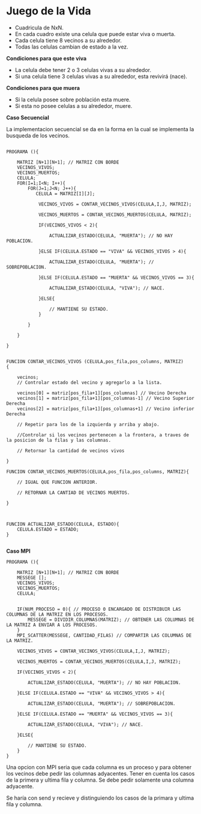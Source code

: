 # Juego de la Vida
* Cuadricula de NxN.
* En cada cuadro existe una celula que puede estar viva o muerta.
* Cada celula tiene 8 vecinos a su alrededor.
* Todas las celulas cambian de estado a la vez.

**Condiciones para que este viva**
* La celula debe tener 2 o 3 celulas vivas a su alrededor.
* Si una celula tiene 3 celulas vivas a su alrededor, esta revivirá (nace).

**Condiciones para que muera**
* Si la celula posee sobre población esta muere.
* Si esta no posee celulas a su alrededor, muere.



 **Caso Secuencial**

La implementacion secuencial se da en la forma en la cual se implementa la busqueda de los vecinos.
~~~

PROGRAMA (){

    MATRIZ [N+1][N+1]; // MATRIZ CON BORDE
    VECINOS_VIVOS;     
    VECINOS_MUERTOS;
    CELULA;
    FOR(I=1;I<N; I++){
        FOR(J=1;J<N; J++){
           CELULA = MATRIZ[I][J];
           
            VECINOS_VIVOS = CONTAR_VECINOS_VIVOS(CELULA,I,J, MATRIZ);
           
            VECINOS_MUERTOS = CONTAR_VECINOS_MUERTOS(CELULA, MATRIZ);

            IF(VECINOS_VIVOS < 2){
            
                ACTUALIZAR_ESTADO(CELULA, "MUERTA"); // NO HAY POBLACION.
            
            }ELSE IF(CELULA.ESTADO == "VIVA" && VECINOS_VIVOS > 4){
            
                ACTUALIZAR_ESTADO(CELULA, "MUERTA"); // SOBREPOBLACION.
            
            }ELSE IF(CELULA.ESTADO == "MUERTA" && VECINOS_VIVOS == 3){
            
                ACTUALIZAR_ESTADO(CELULA, "VIVA"); // NACE.
            
            }ELSE{

                // MANTIENE SU ESTADO.
            }
            
        }

    }

}
~~~


~~~

FUNCION CONTAR_VECINOS_VIVOS (CELULA,pos_fila,pos_columns, MATRIZ)
{
    
    vecinos;
    // Controlar estado del vecino y agregarlo a la lista.
    
    vecinos[0] = matriz[pos_fila+1][pos_columnas] // Vecino Derecha
    vecinos[1] = matriz[pos_fila+1][pos_columnas-1] // Vecino Superior Derecha
    vecinos[2] = matriz[pos_fila+1][pos_columnas+1] // Vecino inferior Derecha

    // Repetir para los de la izquierda y arriba y abajo.

    //Controlar si los vecinos pertenecen a la frontera, a traves de la posicion de la filas y las columnas.

    // Retornar la cantidad de vecinos vivos

}

FUNCION CONTAR_VECINOS_MUERTOS(CELULA,pos_fila,pos_columns, MATRIZ){

    // IGUAL QUE FUNCION ANTERIOR.

    // RETORNAR LA CANTIAD DE VECINOS MUERTOS.

}



FUNCION ACTUALIZAR_ESTADO(CELULA, ESTADO){
    CELULA.ESTADO = ESTADO;
}


~~~

**Caso MPI**
~~~
PROGRAMA (){

    MATRIZ [N+1][N+1]; // MATRIZ CON BORDE
    MESSEGE [];
    VECINOS_VIVOS;     
    VECINOS_MUERTOS;
    CELULA;


    IF(NUM_PROCESO = 0){ // PROCESO 0 ENCARGADO DE DISTRIBUIR LAS COLUMNAS DE LA MATRIZ EN LOS PROCESOS.
        MESSEGE = DIVIDIR_COLUMNAS(MATRIZ); // OBTENER LAS COLUMNAS DE LA MATRIZ A ENVIAR A LOS PROCESOS.
    }
    MPI_SCATTER(MESSEGE, CANTIDAD_FILAS) // COMPARTIR LAS COLUMNAS DE LA MATRIZ.

    VECINOS_VIVOS = CONTAR_VECINOS_VIVOS(CELULA,I,J, MATRIZ);
           
    VECINOS_MUERTOS = CONTAR_VECINOS_MUERTOS(CELULA,I,J, MATRIZ);

    IF(VECINOS_VIVOS < 2){
    
        ACTUALIZAR_ESTADO(CELULA, "MUERTA"); // NO HAY POBLACION.
    
    }ELSE IF(CELULA.ESTADO == "VIVA" && VECINOS_VIVOS > 4){
    
        ACTUALIZAR_ESTADO(CELULA, "MUERTA"); // SOBREPOBLACION.
    
    }ELSE IF(CELULA.ESTADO == "MUERTA" && VECINOS_VIVOS == 3){
    
        ACTUALIZAR_ESTADO(CELULA, "VIVA"); // NACE.
    
    }ELSE{

        // MANTIENE SU ESTADO.
    }
}
~~~
Una opcion con MPI seria que cada columna es un proceso y para obtener los vecinos debe pedir las columnas adyacentes. Tener en cuenta los casos de la primera y ultima fila y columna. Se debe pedir solamente una columna adyacente.

Se haría con send y recieve y distinguiendo los casos de la primara y ultima fila y columna.



